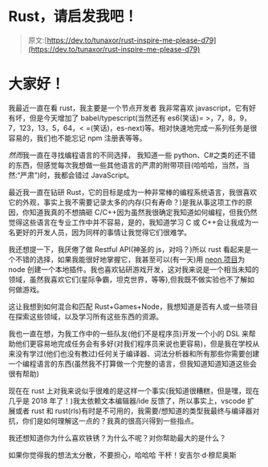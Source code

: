 # Rust，请启发我吧！

> 原文:[https://dev.to/tunaxor/rust-inspire-me-please-d79](https://dev.to/tunaxor/rust-inspire-me-please-d79)

# 大家好！

我最近一直在看 rust，我主要是一个节点开发者
我非常喜欢 javascript，它有好有坏，但是今天增加了 babel/typescript(当然还有 es6(笑话)= >，7，8，9，7，123，13，5，64，< =(笑话)，es-next)等。相对快速地完成一系列任务是很容易的，我们也不能忘记 npm 注册表等等。

*然而*我一直在寻找编程语言的不同选择，
我知道一些 python、C#之类的还不错的东西，但感觉每次我想做一些其他语言的严肃的附带项目(哈哈哈，当然，当然:“严肃”)时，我都会错过 JavaScript。

最近我一直在钻研 Rust，它的目标是成为一种非常棒的编程系统语言，我很喜欢它的外观，事实上我不需要记录太多的内存(只有寿命？)是我从事这项工作的原因，你知道我真的不想搞砸 C/C++因为虽然我很确定我知道如何编程，但我仍然觉得这些语言在专业工作中并不容易，是的，我知道学习 C 或 C++会让我成为一名更好的开发人员，因为同样的事情让我觉得它们很难学。

我还想提一下，我厌倦了做 Restful API(神圣的 js，对吗？)所以 rust 看起来是一个不错的选择，如果我能很好地掌握它，我甚至可以(有一天)用 [neon 项目](https://www.neon-bindings.com/)为 node 创建一个本地插件。我也喜欢钻研游戏开发，这对我来说是一个相当未知的领域，虽然我喜欢它们(星际争霸，坦克世界，等等),但我既不做实验也不了解如何做游戏。

这让我想到如何混合和匹配 Rust+Games+Node，我想知道是否有人或一些项目在探索这些领域，以及学习所有这些东西的资源。

我也一直在想，为我工作中的一些队友(他们不是程序员)开发一个小的 DSL 来帮助他们更容易地完成任务会有多好(对我们程序员来说也更容易)，但是我在学校从来没有学过(他们也没有教过)任何关于编译器、词法分析器和所有那些你需要创建一个编程语言的东西(虽然我不打算做一个完整的语言，但我知道知道知道这些会很有帮助)

现在在 rust 上对我来说似乎很难的是这样一个事实(我知道很糟糕，但是嘿，现在几乎是 2018 年了！)我太依赖文本编辑器/ide 反馈了，所以事实上，vscode 扩展或者 rust 和 rust(rls)有时是不可用的，我需要/想知道的类型我最终与编译器对抗，你们是如何理解这一点的？我真的很高兴得到一些指点。

我还想知道你为什么喜欢铁锈？为什么不呢？对你帮助最大的是什么？

如果你觉得我的想法太分散，不要担心，哈哈哈
干杯！安吉尔·d·穆尼奥斯